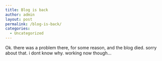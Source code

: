 ```yaml
---
title: Blog is back
author: admin
layout: post
permalink: /blog-is-back/
categories:
  - Uncategorized
---
```

Ok. there was a problem there, for some reason, and the blog died. sorry about that. i dont know why. working now though&#8230;